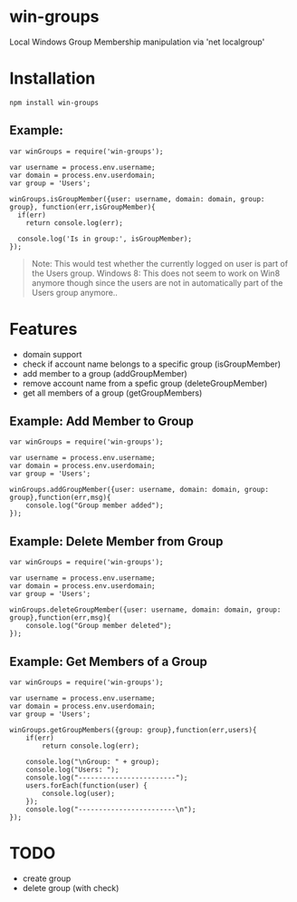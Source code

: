 win-groups
==========

Local Windows Group Membership manipulation via 'net localgroup'

# Installation

    npm install win-groups

## Example:

    var winGroups = require('win-groups');

	var username = process.env.username;
	var domain = process.env.userdomain;
	var group = 'Users';

    winGroups.isGroupMember({user: username, domain: domain, group: group}, function(err,isGroupMember){
      if(err)
        return console.log(err);

      console.log('Is in group:', isGroupMember);
    });

> Note: This would test whether the currently logged on user is part of the Users group.
> Windows 8: This does not seem to work on Win8 anymore though since the users are not in automatically part of the Users group anymore.. 

# Features
- domain support
- check if account name belongs to a specific group (isGroupMember)
- add member to a group (addGroupMember)
- remove account name from a spefic group (deleteGroupMember)
- get all members of a group (getGroupMembers)

## Example: Add Member to Group

    var winGroups = require('win-groups');

	var username = process.env.username;
	var domain = process.env.userdomain;
	var group = 'Users';

  	winGroups.addGroupMember({user: username, domain: domain, group: group},function(err,msg){
  		console.log("Group member added");
  	});  

## Example: Delete Member from Group

    var winGroups = require('win-groups');

	var username = process.env.username;
	var domain = process.env.userdomain;
	var group = 'Users';

  	winGroups.deleteGroupMember({user: username, domain: domain, group: group},function(err,msg){
  		console.log("Group member deleted");
  	});  

## Example: Get Members of a Group

    var winGroups = require('win-groups');

	var username = process.env.username;
	var domain = process.env.userdomain;
	var group = 'Users';

	winGroups.getGroupMembers({group: group},function(err,users){
		if(err)
			return console.log(err);		

		console.log("\nGroup: " + group);
		console.log("Users: ");
		console.log("------------------------");
		users.forEach(function(user) {
    		console.log(user);
		});
		console.log("------------------------\n");		
	}); 	  	


# TODO
- create group
- delete group (with check)